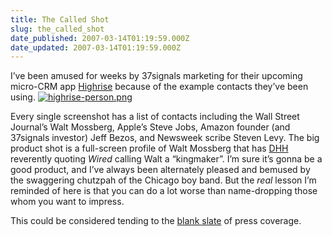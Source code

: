 ```yaml
---
title: The Called Shot
slug: the_called_shot
date_published: 2007-03-14T01:19:59.000Z
date_updated: 2007-03-14T01:19:59.000Z
---
```


I’ve been amused for weeks by 37signals marketing for their upcoming micro-CRM app [Highrise](http://www.highrisehq.com/) because of the example contacts they’ve been using.
[![highrise-person.png](http://www.dashes.com/anil/images/highrise-person.png)](http://www.37signals.com/svn/images/tour-person.png)

Every single screenshot has a list of contacts including the Wall Street Journal’s Walt Mossberg, Apple’s Steve Jobs, Amazon founder (and 37signals investor) Jeff Bezos, and Newsweek scribe Steven Levy. The big product shot is a full-screen profile of Walt Mossberg that has [DHH](http://www.loudthinking.com/) reverently quoting *Wired* calling Walt a “kingmaker”. I’m sure it’s gonna be a good product, and I’ve always been alternately pleased and bemused by the swaggering chutzpah of the Chicago boy band. But the *real* lesson I’m reminded of here is that you can do a lot worse than name-dropping those whom you want to impress.

This could be considered tending to the [blank slate](http://www.37signals.com/svn/archives/000375.php) of press coverage.
